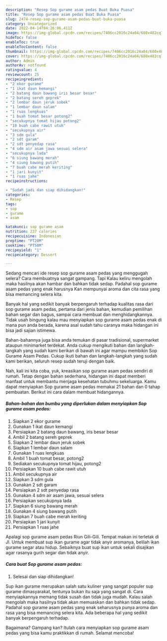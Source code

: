 ```yaml
---
description: "Resep Sop gurame asam pedas Buat Buka Puasa"
title: "Resep Sop gurame asam pedas Buat Buka Puasa"
slug: 2474-resep-sop-gurame-asam-pedas-buat-buka-puasa
category: Uncategorized
date: 2022-04-14T04:26:06.411Z
image: https://img-global.cpcdn.com/recipes/7406cc2016c24a04/680x482cq70/sop-gurame-asam-pedas-foto-resep-utama.jpg
hideToc: false
enableToc: true
enableTocContent: false
thumbnail: https://img-global.cpcdn.com/recipes/7406cc2016c24a04/680x482cq70/sop-gurame-asam-pedas-foto-resep-utama.jpg
cover: https://img-global.cpcdn.com/recipes/7406cc2016c24a04/680x482cq70/sop-gurame-asam-pedas-foto-resep-utama.jpg
author: Admin
authorAv: notfound
ratingvalue: 4
reviewcount: 25
recipeingredient:
- "2 ekor gurame"
- "1 ikat daun kemangi"
- "2 batang daun bawang iris besar besar"
- "2 batang sereh geprek"
- "2 lembar daun jeruk sobek"
- "1 lembar daun salam"
- "1 ruas lengkuas"
- "1 buah tomat besar potong2"
- "secukupnya tomat hijau potong2"
- "10 buah cabe rawit utuh"
- "secukupnya air"
- "3 sdm gula"
- "2 sdt garam"
- "2 sdt penyedap rasa"
- "4 sdm air asam jawa sesuai selera"
- "secukupnya lada"
- "6 siung bawang merah"
- "4 siung bawang putih"
- "7 buah cabe merah keriting"
- "1 jari kunyit"
- "1 ruas jahe"
recipeinstructions:

- "Sudah jadi dan siap dihidangkan!"
categories:
- Resep
tags:
- sop
- gurame
- asam

katakunci: sop gurame asam 
nutrition: 237 calories
recipecuisine: Indonesian
preptime: "PT20M"
cooktime: "PT50M"
recipeyield: "1"
recipecategory: Dessert

---
```



Sedang mencari ide resep sop gurame asam pedas yang menggugah selera? Cara membuatnya sangat gampang. Tapi Kalau keliru mengolah maka hasilnya akan hambar dan bahkan tidak sedap. Padahal sop gurame asam pedas yang enak harusnya Kan mempunyai aroma dan cita rasa yang bisa memancing selera kita.


Banyak hal yang sedikit banyak berpengaruh terhadap kualitas rasa dari sop gurame asam pedas, pertama dari jenis bahan, kemudian pemilihan bahan segar dan bagus, sampai cara membuat dan menghidangkannya. Tidak usah bingung kalau mau menyiapkan sop gurame asam pedas enak di mana pun anda berada, karena asal sudah tahu caranya maka hidangan ini bisa jadi sajian istimewa.

Bahan-bahannya juga bisa anda temukan di pasar tradisional, supermarket ataupun minimarket terdekat. Anda cukup mengikuti bahan dan langkah-langkah yang sudah kami berikan di bawah ini agar mampu membikin Sop Gurame Asam Pedas. Cukup ikuti bahan dan langkah-langkah yang sudah kami berikan, seluruh resep sudah teruji dengan baik.


Nah, kali ini kita coba, yuk, kreasikan sop gurame asam pedas sendiri di rumah. Tetap dengan bahan sederhana, hidangan ini dapat memberi manfaat untuk membantu menjaga kesehatan tubuhmu sekeluarga. Kamu dapat menyiapkan Sop gurame asam pedas memakai 21 bahan dan 0 tahap pembuatan. Berikut ini cara dalam membuat hidangannya.

<!--inarticleads1-->

##### Bahan-bahan dan bumbu yang diperlukan dalam menyiapkan Sop gurame asam pedas:

1. Siapkan 2 ekor gurame
1. Gunakan 1 ikat daun kemangi
1. Persiapkan 2 batang daun bawang, iris besar besar
1. Ambil 2 batang sereh geprek
1. Siapkan 2 lembar daun jeruk sobek
1. Siapkan 1 lembar daun salam
1. Gunakan 1 ruas lengkuas
1. Ambil 1 buah tomat besar, potong2
1. Sediakan secukupnya tomat hijau, potong2
1. Persiapkan 10 buah cabe rawit utuh
1. Ambil secukupnya air
1. Siapkan 3 sdm gula
1. Gunakan 2 sdt garam
1. Persiapkan 2 sdt penyedap rasa
1. Gunakan 4 sdm air asam jawa, sesuai selera
1. Persiapkan secukupnya lada
1. Siapkan 6 siung bawang merah
1. Gunakan 4 siung bawang putih
1. Siapkan 7 buah cabe merah keriting
1. Persiapkan 1 jari kunyit
1. Persiapkan 1 ruas jahe


Apalagi sop gurame asam pedas Riun Gili-Gili. Tempat makan ini terletak di Jl. Untuk membuat sup ikan gurame agar tidak anyir aromanya, belilah ikan gurame segar atau hidup. Sebaiknya buat sup ikan untuk sekali disajikan agar rasanya gurih segar dan tidak anyir. 

<!--inarticleads2-->

##### Cara buat Sop gurame asam pedas:


1. Selesai dan siap dihidangkan!

Sup ikan gurame merupakan salah satu kuliner yang sangat populer sup gurame dimasyarakat, tentunya bukan itu saja yang sangat di. Cara menyiapkannya memang tidak susah dan tidak juga mudah. Kalau salah mengolah maka hasilnya tidak akan memuaskan dan bahkan tidak sedap. Padahal sop gurame asam pedas yang enak seharusnya punya aroma dan rasa yang bisa memancing selera kita. Ada beberapa hal yang sedikit banyak berpengaruh terhadap. 

Bagaimana? Gampang kan? Itulah cara menyiapkan sop gurame asam pedas yang bisa kamu praktikkan di rumah. Selamat mencoba!
